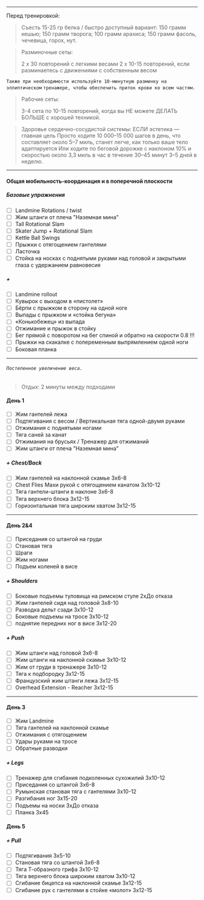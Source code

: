***


Перед тренировкой:
> 
> Съесть 15-25 гр белка / быстро доступный вариант: 150 грамм кешью; 150 грамм творога; 100 грамм арахиса; 150 грамм фасоль, чечевица, горох, нут.

> Разминочные сеты:
> 
> 2 x 30 повторений с легкими весами
> 2 x 10-15 повторений, если разминаетесь с движениями с собственным весом

`Также при необходимости используйте 10-минутную разминку на эллиптическом`
`тренажере, чтобы обеспечить приток крови ко всем частям.`

> Рабочие сеты:
> 
> 3-4 сета по 10-15 повторений, когда вы НЕ можете ДЕЛАТЬ БОЛЬШЕ с хорошей техникой.

> Здоровье сердечно-сосудистой системы:	
> ЕСЛИ эстетика — главная цель
> Просто ходите 10 000–15 000 шагов в день, что составляет около 5–7 миль, станет легче, как только ваше тело адаптируется
> Или ходите по беговой дорожке с наклоном 10% и скоростью около 3,3 миль в час в течение 30–45 минут 3–5 дней в неделю.

***

#### Общая мобильность-координация и в поперечной плоскости

##### Базовые упражнения
- [ ] Landmine Rotations / twist
- [ ] Жим штанги от плеча "Наземная мина"
- [ ] Tall Rotational Slam
- [ ] Skater Jump + Rotational Slam
- [ ] Kettle Ball Swings
- [ ] Прыжки с отягощением гантелями
- [ ] Ласточка
- [ ] Стойка на носках с поднятыми руками над головой и закрытыми глаза с удержанием равновесия
##### +
- [ ] Landmine rollout
- [ ] Кувырок с выходом в «пистолет»
- [ ] Бёрпи с прыжком в сторону на одной ноге
- [ ] Выпады с прыжком и «стойка бегуна»
- [ ] «Конькобежец» из выпада
- [ ] Отжимание и прыжок в стойку
- [ ] Бег прямой с поворотом на бег спиной и обратно на скорости 0.8 !!!
- [ ] Прыжки на скакалке с попеременным выпрямлением одной ноги
- [ ] Боковая планка

***
###### ```Постепенное увеличение веса.```

> Отдых: 2 минуты между подходами

#### День 1
- [ ] Жим гантелей лежа
- [ ] Подтягивания с весом / Вертикальная тяга одной-двумя руками
- [ ] Отжимания с поднятыми ногами
- [ ] Тяга саней за канат
- [ ] Отжимания на брусьях / Тренажер для отжиманий
- [ ] Жим штанги от плеча "Наземная мина"
##### + Chest/Back
- [ ] Жим гантелей на наклонной скамье 3x6-8
- [ ] Chest Flies Махи рукой с отягощением канатом 3x10-12
- [ ] Тяга гантели-штанги в наклоне 3x6-8
- [ ] Тяга верхнего блока 3x12-15
- [ ] Горизонтальная тяга широким хватом 3x12-15

***

#### День 2&4
- [ ] Приседания со штангой на груди
- [ ] Становая тяга
- [ ] Шраги
- [ ] Жим ногами
- [ ] Подъем коленей в висе

##### + Shoulders
- [ ] Боковые подъемы туловища на римском стуле 2xДо отказа
- [ ] Жим гантелей сидя над головой 3x8-10
- [ ] Разводка дельт сзади 3x10-12
- [ ] Боковые подъемы на тросе 3x10-12
- [ ] поднятие передних ног в висе 3x12-20

##### + Push
- [ ] Жим штанги над головой 3x6-8
- [ ] Жим штанги на наклонной скамье 3x10-12
- [ ] Жим от груди в тренажере 3x10-12
- [ ] Тяга к подбородку 3x12-15
- [ ] Французский жим штанги лежа 3x12-15
- [ ] Overhead Extension - Reacher 3x12-15

***
#### День 3
- [ ] Жим Landmine
- [ ] Тяга гантелей на наклонной скамье
- [ ] Отжимания с отягощением
- [ ] Удары руками на тросе
- [ ] Обратные разводки

##### + Legs
- [ ] Тренажер для сгибания подколенных сухожилий 3x10-12
- [ ] Приседания со штангой 3x6-8
- [ ] Румынская становая тяга с гантелями 3x10-12
- [ ] Разгибания ног 3x15-20
- [ ] Подъемы на носки 3xДо отказа
- [ ] Планка 3x45

#### День 5

##### + Pull
- [ ] Подтягивания 3x5-10
- [ ] Становая тяга со штангой 3x6-8
- [ ] Тяга Т-образного грифа 3x10-12
- [ ] Тяга верхнего блока широким хватом 3x10-12
- [ ] Сгибание бицепса на наклонной скамье 3x12-15
- [ ] Сгибание рук с гантелями в стойке «молот» 3x12-15
